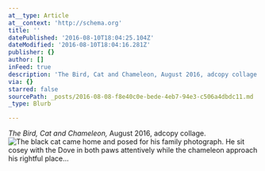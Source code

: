 ```yaml
---
at__type: Article
at__context: 'http://schema.org'
title: ''
datePublished: '2016-08-10T18:04:25.104Z'
dateModified: '2016-08-10T18:04:16.281Z'
publisher: {}
author: []
inFeed: true
description: 'The Bird, Cat and Chameleon, August 2016, adcopy collage.'
via: {}
starred: false
sourcePath: _posts/2016-08-08-f8e40c0e-bede-4eb7-94e3-c506a4dbdc11.md
_type: Blurb

---
```

_The Bird, Cat and Chameleon,_ August 2016, adcopy collage.
![The black cat came home and posed for his family photograph. He sit cosey with the Dove in both paws attentively while the chameleon approach his rightful place...](https://the-grid-user-content.s3-us-west-2.amazonaws.com/8b956daa-9ea2-47f6-a668-61c099e4a252.jpg)